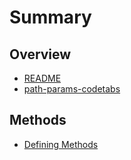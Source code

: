 # Summary

## Overview

* [README](README.md)
* [path-params-codetabs](path-params-codetabs.md)


## Methods

* [Defining Methods](methods.md)
